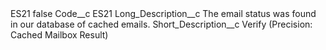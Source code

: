 <?xml version="1.0" encoding="UTF-8"?>
<CustomMetadata xmlns="http://soap.sforce.com/2006/04/metadata" xmlns:xsi="http://www.w3.org/2001/XMLSchema-instance" xmlns:xsd="http://www.w3.org/2001/XMLSchema">
    <label>ES21</label>
    <protected>false</protected>
    <values>
        <field>Code__c</field>
        <value xsi:type="xsd:string">ES21</value>
    </values>
    <values>
        <field>Long_Description__c</field>
        <value xsi:type="xsd:string">The email status was found in our database of cached emails.</value>
    </values>
    <values>
        <field>Short_Description__c</field>
        <value xsi:type="xsd:string">Verify (Precision: Cached Mailbox Result)</value>
    </values>
</CustomMetadata>

